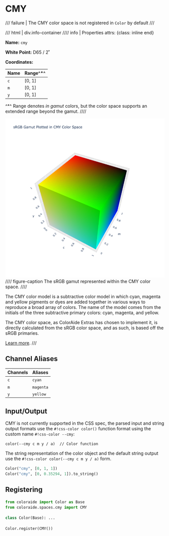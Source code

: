 # CMY

/// failure | The CMY color space is not registered in `Color` by default
///

/// html | div.info-container
//// info | Properties
    attrs: {class: inline end}

**Name:** `cmy`

**White Point:** D65 / 2˚

**Coordinates:**

Name | Range^\*^
---- | -----
`c`  | [0, 1]
`m`  | [0, 1]
`y`  | [0, 1]

^\*^ Range denotes _in gamut_ colors, but the color space supports an extended range beyond the gamut.
////

![CMY](../images/cmy-3d.png)
//// figure-caption
The sRGB gamut represented within the CMY color space.
////

The CMY color model is a subtractive color model in which cyan, magenta and yellow pigments or dyes are added together
in various ways to reproduce a broad array of colors. The name of the model comes from the initials of the three
subtractive primary colors: cyan, magenta, and yellow.

The CMY color space, as ColorAide Extras has chosen to implement it, is directly calculated from the sRGB color space,
and as such, is based off the sRGB primaries.

[Learn more](https://en.wikipedia.org/wiki/CMY_color_model).
///

## Channel Aliases

Channels | Aliases
-------- | -------
`c`      | `cyan`
`m`      | `magenta`
`y`      | `yellow`

## Input/Output

CMY is not currently supported in the CSS spec, the parsed input and string output formats use the
`#!css-color color()` function format using the custom name `#!css-color --cmy`:

```css-color
color(--cmy c m y / a)  // Color function
```

The string representation of the color object and the default string output use the
`#!css-color color(--cmy c m y / a)` form.

```py play
Color("cmy", [0, 1, 1])
Color("cmy", [0, 0.35294, 1]).to_string()
```

## Registering

```py
from coloraide import Color as Base
from coloraide.spaces.cmy import CMY

class Color(Base): ...

Color.register(CMY())
```
